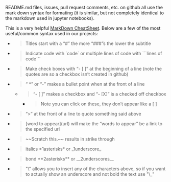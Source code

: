 README.md files, issues, pull request comments, etc. on github all use
the mark down syntax for formating (it is similar, but not completely
identical to the markdown used in jupyter notebooks).

This is a very helpful [<span class="underline">MarkDown
CheatSheet</span>](https://github.com/adam-p/markdown-here/wiki/Markdown-Cheatsheet).
Below are a few of the most useful/common syntax used in our projects:

  - > Titles start with a “\#” the more “\#\#\#”s the lower the subtitle

  - > Indicate code with \`code\` or multiple lines of code with
    > \`\`\`lines of code\`\`\`

  - > Make check boxes with “- \[ \]” at the beginning of a line (note
    > the quotes are so a checkbox isn’t created in github)

  - > “ \*” or “-” makes a bullet point when at the front of a line
    
      - > “- \[ \]” makes a checkbox and “- \[X\]” is a checked off
        > checkbox
        
          - > Note you can click on these, they don’t appear like a \[
            > \]

  - > “\>” at the front of a line to quote something said above

  - > \[word to appear\](url) will make the “words to appear” be a link
    > to the specified url

  - > \~\~Scratch this.\~\~ results in strike through

  - > italics \*1asterisks\* or \_1underscore\_

  - > bond \*\*2asterisks\*\* or \_\_2underscores\_\_

  - > "\\" allows you to insert any of the characters above, so if you
    > want to actually show an underscore and not bold the text use
    > "\\\_"
